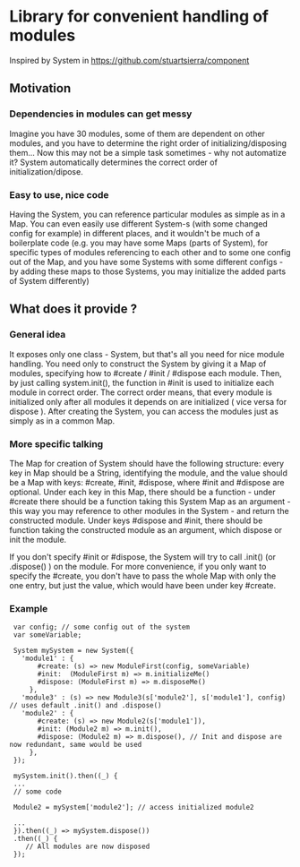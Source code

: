 # Library for convenient handling of modules

Inspired by System in https://github.com/stuartsierra/component

## Motivation

### Dependencies in modules can get messy
Imagine you have 30 modules, some of them are dependent on other modules,
and you have to determine the right order of initializing/disposing them... Now this
may not be a simple task sometimes - why not automatize it? System automatically
determines the correct order of initialization/dipose.

### Easy to use, nice code
Having the System, you can reference particular modules as simple as in a Map.
You can even easily use different System-s (with some changed config for example) 
in different places, and it wouldn't be much of a boilerplate code (e.g. you may
have some Maps (parts of System), for specific types of modules referencing
to each other and to some one config out of the Map, and you have some Systems with
some different configs - by adding these maps to those Systems, you may initialize
the added parts of System differently)

## What does it provide ?

### General idea
It exposes only one class - System, but that's all you need for nice module handling.
You need only to construct the System by giving it a Map of modules, specifying how to #create / #init / #dispose
each module. Then, by just calling system.init(), the function in #init is used to initialize
each module in correct order. The correct order means, that every module is initialized only
after all modules it depends on are initialized ( vice versa for dispose ). After creating the System,
you can access the modules just as simply as in a common Map.

### More specific talking
The Map for creation of System should have the following structure: every key in Map should be 
a String, identifying the module, and the value should be a Map with keys: #create, #init, #dispose,
where #init and #dispose are optional. Under each key in this Map, there should be a function - under #create there should be a function
taking this System Map as an argument - this way you may reference to other modules in the System - and return
the constructed module. Under keys #dispose and #init, there should be function taking the constructed
module as an argument, which dispose or init the module.

If you don't specify #init or #dispose, the System will try to call .init() (or .dispose() ) on the module.
For more convenience, if you only want to specify the #create, you don't have to pass the whole Map with only the one 
entry, but just the value, which would have been under key #create.

### Example

     var config; // some config out of the system
     var someVariable;
     
     System mySystem = new System({
       'module1' : {
           #create: (s) => new ModuleFirst(config, someVariable)
           #init:  (ModuleFirst m) => m.initializeMe()
           #dispose: (ModuleFirst m) => m.disposeMe()
         },
       'module3' : (s) => new Module3(s['module2'], s['module1'], config)  // uses default .init() and .dispose()
       'module2' : {
           #create: (s) => new Module2(s['module1']),
           #init: (Module2 m) => m.init(),
           #dispose: (Module2 m) => m.dispose(), // Init and dispose are now redundant, same would be used 
         },
     });
     
     mySystem.init().then((_) {
     ... 
     // some code
     
     Module2 = mySystem['module2']; // access initialized module2
     
     ...
     }).then((_) => mySystem.dispose())
     .then((_) {
        // All modules are now disposed
     }); 


